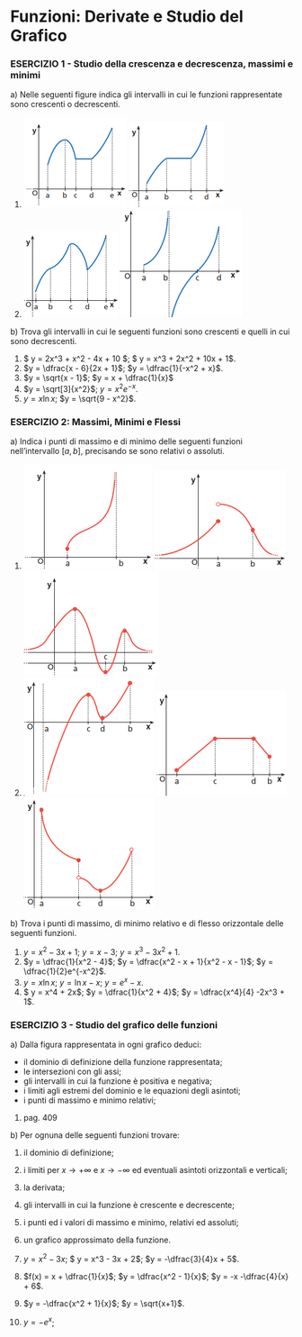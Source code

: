 # Funzioni: Derivate e Studio del Grafico

### ESERCIZIO 1 - Studio della crescenza e decrescenza, massimi e minimi

a) Nelle seguenti figure indica gli intervalli in cui le funzioni rappresentate sono crescenti o decrescenti.

1. ![cresc-1](img\cresc-1.png)      ![cresc-2](img\cresc-2.png)
2. ![cresc-3](img\cresc-3.png)     ![cresc-4](img\cresc-4.png)

b) Trova gli intervalli in cui le seguenti funzioni sono crescenti e quelli in cui sono decrescenti.

1. $ y = 2x^3 + x^2 - 4x + 10 $;    $ y = x^3 + 2x^2 + 10x + 1$.
2. $y = \dfrac{x - 6}{2x + 1}$;    $y = \dfrac{1}{-x^2 + x}$.
3. $y = \sqrt{x - 1}$;    $y = x + \dfrac{1}{x}$
4. $y = \sqrt[3]{x^2}$;    $y = x^2 e^{-x}$.
5. $y = x \ln x$;    $y = \sqrt{9 - x^2}$.



### ESERCIZIO 2: Massimi, Minimi e Flessi

a) Indica i punti di massimo e di minimo delle seguenti funzioni nell’intervallo $[a, b]$, precisando se sono relativi o assoluti.

1. ![max-1](img\max-1.png)    ![max-2](img\max-2.png)    ![max-3](img\max-3.png) 
2. ![max-4](img\max-4.png)     ![max-5](img\max-5.png)     ![max-6](img\max-6.png)  

b) Trova i punti di massimo, di minimo relativo e di flesso orizzontale delle seguenti funzioni.

1. $y = x^2 - 3x + 1$;     $y = x - 3$;     $y = x^3 - 3x^2 + 1$.
2. $y = \dfrac{1}{x^2 - 4}$;     $y = \dfrac{x^2 - x + 1}{x^2 - x - 1}$;     $y = \dfrac{1}{2}e^{-x^2}$.
3. $y = x \ln x$;    $y = \ln x - x$;     $y = e^x - x$.
4. $ y = x^4 + 2x$;    $y = \dfrac{1}{x^2 + 4}$;    $y = \dfrac{x^4}{4} -2x^3 + 1$.



### ESERCIZIO 3 - Studio del grafico delle funzioni

a) Dalla figura rappresentata in ogni grafico deduci:
- il dominio di definizione della funzione rappresentata;
- le intersezioni con gli assi;
- gli intervalli in cui la funzione è positiva e negativa;
- i limiti agli estremi del dominio e le equazioni degli asintoti;
- i punti di massimo e minimo relativi;

1. pag. 409



b) Per ognuna delle seguenti funzioni trovare:

1. il dominio di definizione;
2. i limiti per $x \rightarrow +\infty$ e $x \rightarrow -\infty$ ed eventuali asintoti orizzontali e verticali;
3. la derivata;
4. gli intervalli in cui la funzione è crescente e decrescente;
5. i punti ed i valori di massimo e minimo, relativi ed assoluti;
6. un grafico approssimato della funzione.

1. $y = x^2 - 3x$;    $ y = x^3 - 3x + 2$;    $y = -\dfrac{3}{4}x + 5$.
1. $f(x) = x + \dfrac{1}{x}$;    $y = \dfrac{x^2 - 1}{x}$;    $y = -x -\dfrac{4}{x} + 6$.
1. $y = -\dfrac{x^2 + 1}{x}$;    $y = \sqrt{x+1}$.
1. $y = -e^x$;
